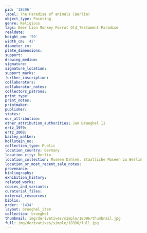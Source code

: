 ```yaml
---
pid: '18396'
label: The Paradise of animals (Berlin)
object_type: Painting
genre: Religious
tags: Deer Lion Monkey Parrot Old_Testament Paradise
realdate: 
height_cm: '59'
width_cm: '42'
diameter_cm: 
plate_dimensions: 
support: 
drawing_medium: 
signature: 
signature_location: 
support_marks: 
further_inscription: 
collaborators: 
collaborator_notes: 
collectors_patrons: 
print_type: 
print_notes: 
printmaker: 
publisher: 
states: 
our_attribution: 
other_attribution_authorities: Jan Brueghel II
ertz_1979: 
ertz_2008: 
bailey_walker: 
hollstein_no: 
collection_type: Public
location_country: Germany
location_city: Berlin
location_collection: Museen Dahlem, Staatliche Museen zu Berlin
location_or_most_recent_sale_notes: 
provenance: 
bibliography: 
exhibition_history: 
related_works: 
copies_and_variants: 
curatorial_files: 
external_resources: 
biblio: 
order: '1434'
layout: brueghel_item
collection: brueghel
thumbnail: img/derivatives/simple/18396/thumbnail.jpg
full: img/derivatives/simple/18396/full.jpg
---
```


